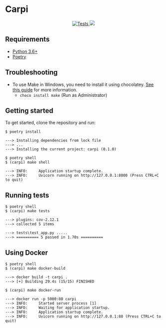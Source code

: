 # Carpi
<p align="center">
  <a href="https://github.com/giubaru/carpi/actions/workflows/test-and-coverage.yml?query=event%3Apush+branch%3Amain" target="_blank">
      <img src="https://github.com/giubaru/carpi/actions/workflows/test.yml/badge.svg?event=push&branch=main" alt="Tests">
  </a>
  
  <a href="https://codecov.io/gh/giubaru/carpi">
    <img src="https://codecov.io/gh/giubaru/carpi/branch/main/graph/badge.svg?token=EOP3T1YDE7"/>
  </a>
    
</p>

## Requirements
- [Python 3.6+](https://www.python.org/downloads/)
- [Poetry](https://python-poetry.org/docs/#installation)

## Troubleshooting
- To use Make in Windows, you need to install it using chocolatey. [See this guide](https://docs.microsoft.com/en-us/windows/wsl/install-win32-chocolatey) for more information.
  - `choco install make` (Run as Administrator)

## Getting started
To get started, clone the repository and run:
```console
$ poetry install

---> Installing dependencies from lock file
---> ...
---> Installing the current project: carpi (0.1.0)

$ poetry shell
$ (carpi) make shell

---> INFO:     Application startup complete.
---> INFO:     Uvicorn running on http://127.0.0.1:8000 (Press CTRL+C to quit)
```

## Running tests
```console
$ poetry shell
$ (carpi) make tests

---> plugins: cov-2.12.1
---> collected 5 items

---> tests\test_app.py .....
---> ========== 5 passed in 1.70s ==========
```

## Using Docker
```console
$ poetry shell
$ (carpi) make docker-build

---> docker build -t carpi .
---> [+] Building 29.4s (15/15) FINISHED

$ (carpi) make docker-run

---> docker run -p 5000:80 carpi
---> INFO:     Started server process [1]
---> INFO:     Waiting for application startup.
---> INFO:     Application startup complete.
---> INFO:     Uvicorn running on http://127.0.0.1:80 (Press CTRL+C to quit)
```